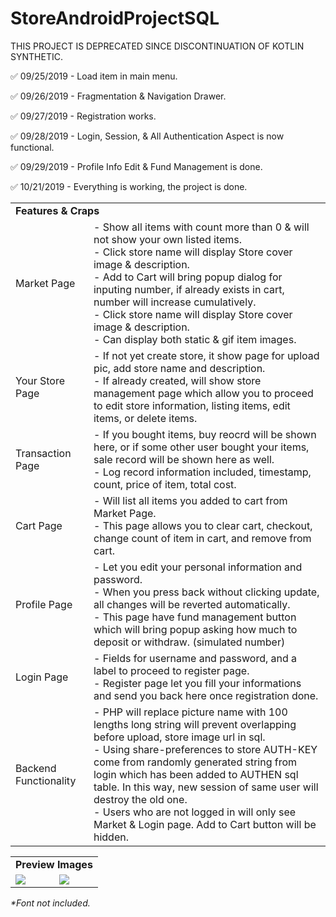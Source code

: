# StoreAndroidProjectSQL

THIS PROJECT IS DEPRECATED SINCE DISCONTINUATION OF KOTLIN SYNTHETIC.

:white_check_mark: 09/25/2019 - Load item in main menu.

:white_check_mark: 09/26/2019 - Fragmentation & Navigation Drawer.

:white_check_mark: 09/27/2019 - Registration works.

:white_check_mark: 09/28/2019 - Login, Session, & All Authentication Aspect is now functional.

:white_check_mark: 09/29/2019 - Profile Info Edit & Fund Management is done.

:white_check_mark: 10/21/2019 - Everything is working, the project is done.

<table>
  <tr><td colspan="2"><b>Features & Craps</b></td></tr>
<tr>
  <td>Market Page</td>
  <td>- Show all items with count more than 0 & will not show your own listed items.<br>
    - Click store name will display Store cover image & description.<br>
    - Add to Cart will bring popup dialog for inputing number, if already exists in cart, number will increase cumulatively.<br>
    - Click store name will display Store cover image & description.<br>
    - Can display both static & gif item images.
  </td>
</tr>
<tr>
  <td>Your Store Page</td>
  <td>- If not yet create store, it show page for upload pic, add store name and description.<br>
    - If already created, will show store management page which allow you to proceed to edit store information, listing items, edit items, or delete items.
  </td>
</tr>
<tr>
  <td>Transaction Page</td>
  <td>- If you bought items, buy reocrd will be shown here, or if some other user bought your items, sale record will be shown here as well.<br>
    - Log record information included, timestamp, count, price of item, total cost.
  </td>
</tr>
<tr>
  <td>Cart Page</td>
  <td>- Will list all items you added to cart from Market Page.<br>
    - This page allows you to clear cart, checkout, change count of item in cart, and remove from cart.
  </td>
</tr>
<tr>
  <td>Profile Page</td>
  <td>- Let you edit your personal information and password.<br>
    - When you press back without clicking update, all changes will be reverted automatically.<br>
    - This page have fund management button which will bring popup asking how much to deposit or withdraw. (simulated number)
  </td>
</tr>
<tr>
  <td>Login Page</td>
  <td>- Fields for username and password, and a label to proceed to register page.<br>
    - Register page let you fill your informations and send you back here once registration done.<br>
  </td>
</tr>
<tr>
  <td>Backend Functionality</td>
  <td>- PHP will replace picture name with 100 lengths long string will prevent overlapping before upload, store image url in sql.<br>
    - Using share-preferences to store AUTH-KEY come from randomly generated string from login which has been added to AUTHEN sql table. In this way, new session of same user will destroy the old one.<br>
    - Users who are not logged in will only see Market & Login page. Add to Cart button will be hidden.
  </td>
</tr>
</table>

<table>
  <tr><td colspan="2"><b>Preview Images</b></td></tr>
<tr>
  <td><img src="https://raw.githubusercontent.com/Mr-Kranarong/StoreProjectSQL/master/pic1.jpg"/></td>
  <td><img src="https://raw.githubusercontent.com/Mr-Kranarong/StoreProjectSQL/master/pic2.jpg"/></td>
</tr>
</table>
<i>*Font not included.</i>
